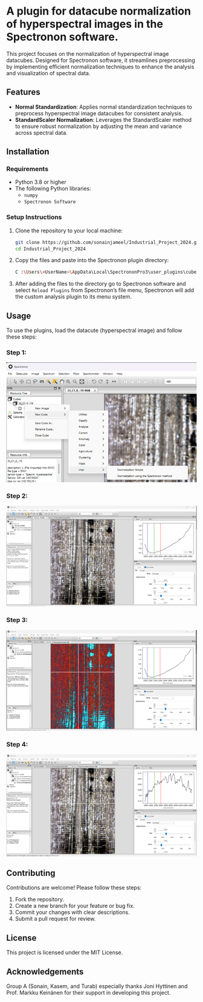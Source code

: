 
# A plugin for datacube normalization of hyperspectral images in the Spectronon software.

This project focuses on the normalization of hyperspectral image datacubes. Designed for Spectronon software, it streamlines preprocessing by implementing efficient normalization techniques to enhance the analysis and visualization of spectral data.

## Features

- **Normal Standardization**: Applies normal standardization techniques to preprocess hyperspectral image datacubes for consistent analysis.
- **StandardScaler Normalization**: Leverages the StandardScaler method to ensure robust normalization by adjusting the mean and variance across spectral data.

## Installation

### Requirements

- Python 3.8 or higher
- The following Python libraries:
    - `numpy`
    - `Spectronon Software`

### Setup Instructions

1. Clone the repository to your local machine:
   ```bash
   git clone https://github.com/sonainjameel/Industrial_Project_2024.git
   cd Industrial_Project_2024
   ```

2. Copy the files and paste into the Spectronon plugin directory:
   ```bash
   C :\Users\<UserName>\AppData\Local\SpectrononPro3\user_plugins\cube\user\
   ```
3. After adding the files to the directory go to Spectronon software and select ```Reload Plugins``` from Spectronon’s file menu, Spectronon will add
the custom analysis plugin to its menu system.

## Usage

To use the plugins, load the datacute (hyperspectral image) and follow these steps:

### Step 1:
![Visualization of Plugin](images/plug1.png)

### Step 2:
![Visualization of Plugin](images/plug2.png)

### Step 3:
![Visualization of Plugin](images/plug3.png)

### Step 4:
![Visualization of Plugin](images/plug4.png)



## Contributing

Contributions are welcome! Please follow these steps:

1. Fork the repository.
2. Create a new branch for your feature or bug fix.
3. Commit your changes with clear descriptions.
4. Submit a pull request for review.

## License

This project is licensed under the MIT License.

## Acknowledgements

Group A (Sonain, Kasem, and Turab) especially thanks Joni Hyttinen and Prof. Markku Keinänen for their support in developing this project.
